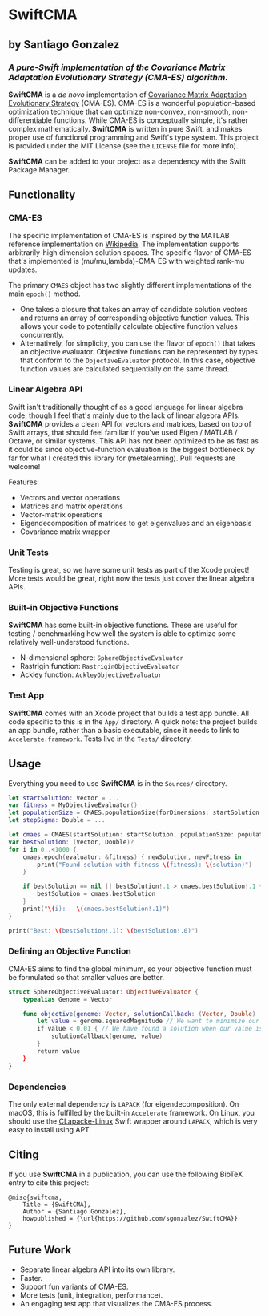 # SwiftCMA
## by Santiago Gonzalez
### ***A pure-Swift implementation of the Covariance Matrix Adaptation Evolutionary Strategy (CMA-ES) algorithm.***

**SwiftCMA** is a *de novo* implementation of [Covariance Matrix Adaptation Evolutionary Strategy](https://en.wikipedia.org/wiki/CMA-ES) (CMA-ES). CMA-ES is a wonderful population-based optimization technique that can optimize non-convex, non-smooth, non-differentiable functions. While CMA-ES is conceptually simple, it's rather complex mathematically. **SwiftCMA** is written in pure Swift, and makes proper use of functional programming and Swift's type system. This project is provided under the MIT License (see the `LICENSE` file for more info).

**SwiftCMA** can be added to your project as a dependency with the Swift Package Manager.

## Functionality

### CMA-ES

The specific implementation of CMA-ES is inspired by the MATLAB reference implementation on [Wikipedia](https://en.wikipedia.org/wiki/CMA-ES). The implementation supports arbitrarily-high dimension solution spaces. The specific flavor of CMA-ES that's implemented is (mu/mu,lambda)-CMA-ES with weighted rank-mu updates.

The primary `CMAES` object has two slightly different implementations of the main `epoch()` method.
* One takes a closure that takes an array of candidate solution vectors and returns an array of corresponding objective function values. This allows your code to potentially calculate objective function values concurrently.
* Alternatively, for simplicity, you can use the flavor of `epoch()` that takes an objective evaluator. Objective functions can be represented by types that conform to the `ObjectiveEvaluator` protocol. In this case, objective function values are calculated sequentially on the same thread.

### Linear Algebra API

Swift isn't traditionally thought of as a good language for linear algebra code, though I feel that's mainly due to the lack of linear algebra APIs. **SwiftCMA** provides a clean API for vectors and matrices, based on top of Swift arrays, that should feel familiar if you've used Eigen / MATLAB / Octave, or similar systems. This API has not been optimized to be as fast as it could be since objective-function evaluation is the biggest bottleneck by far for what I created this library for (metalearning). Pull requests are welcome!

Features:
* Vectors and vector operations
* Matrices and matrix operations
* Vector-matrix operations
* Eigendecomposition of matrices to get eigenvalues and an eigenbasis
* Covariance matrix wrapper

### Unit Tests

Testing is great, so we have some unit tests as part of the Xcode project! More tests would be great, right now the tests just cover the linear algebra APIs.

### Built-in Objective Functions

**SwiftCMA** has some built-in objective functions. These are useful for testing / benchmarking how well the system is able to optimize some relatively well-understood functions.

* N-dimensional sphere: `SphereObjectiveEvaluator`
* Rastrigin function: `RastriginObjectiveEvaluator`
* Ackley function: `AckleyObjectiveEvaluator`

### Test App

**SwiftCMA** comes with an Xcode project that builds a test app bundle. All code specific to this is in the `App/` directory. A quick note: the project builds an app bundle, rather than a basic executable, since it needs to link to `Accelerate.framework`. Tests live in the `Tests/` directory.

## Usage

Everything you need to use **SwiftCMA** is in the `Sources/` directory.

```swift
let startSolution: Vector = ...
var fitness = MyObjectiveEvaluator()
let populationSize = CMAES.populationSize(forDimensions: startSolution.count)
let stepSigma: Double = ...

let cmaes = CMAES(startSolution: startSolution, populationSize: populationSize, stepSigma: stepSigma)
var bestSolution: (Vector, Double)?
for i in 0..<1000 {
	cmaes.epoch(evaluator: &fitness) { newSolution, newFitness in
		print("Found solution with fitness \(fitness): \(solution)")
	}

	if bestSolution == nil || bestSolution!.1 > cmaes.bestSolution!.1 {
		bestSolution = cmaes.bestSolution
	}
	print("\(i):   \(cmaes.bestSolution!.1)")
}

print("Best: \(bestSolution!.1): \(bestSolution!.0)")
```

### Defining an Objective Function

CMA-ES aims to find the global minimum, so your objective function must be formulated so that smaller values are better.

```swift
struct SphereObjectiveEvaluator: ObjectiveEvaluator {
	typealias Genome = Vector

	func objective(genome: Vector, solutionCallback: (Vector, Double) -> ()) -> Double {
		let value = genome.squaredMagnitude // We want to minimize our distance from the origin.
		if value < 0.01 { // We have found a solution when our value is below a threshold.
			solutionCallback(genome, value)
		}
		return value
	}
}
```

### Dependencies

The only external dependency is `LAPACK` (for eigendecomposition). On macOS, this is fulfilled by the built-in `Accelerate` framework. On Linux, you should use the [CLapacke-Linux](https://github.com/indisoluble/CLapacke-Linux) Swift wrapper around `LAPACK`, which is very easy to install using APT.

## Citing

If you use **SwiftCMA** in a publication, you can use the following BibTeX entry to cite this project:

```
@misc{swiftcma,
	Title = {SwiftCMA},
	Author = {Santiago Gonzalez},
	howpublished = {\url{https://github.com/sgonzalez/SwiftCMA}}
}
```

## Future Work

* Separate linear algebra API into its own library.
* Faster.
* Support fun variants of CMA-ES.
* More tests (unit, integration, performance).
* An engaging test app that visualizes the CMA-ES process.
